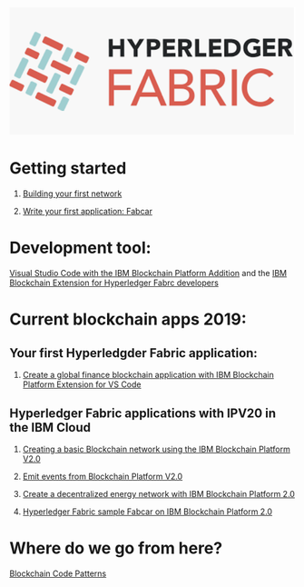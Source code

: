 
<img src="Hyperledger-Fabric.png">

# Getting started

1. [Building your first network](https://hyperledger-fabric.readthedocs.io/en/release-1.2/build_network.html)

1. [Write your first application: Fabcar](https://hyperledger-fabric.readthedocs.io/en/release-1.2/write_first_app.html)

# Development tool: 

[Visual Studio Code with the IBM Blockchain Platform Addition](https://code.visualstudio.com) and the [IBM Blockchain Extension for Hyperledger Fabrc developers ](https://marketplace.visualstudio.com/items?itemName=IBMBlockchain.ibm-blockchain-platform) 

# Current blockchain apps 2019:

## Your first Hyperledgder Fabric application:

1. [Create a global finance blockchain application with IBM Blockchain Platform Extension for VS Code](https://github.com/IBM/global-financing-blockchain)

## Hyperledger Fabric applications with IPV20 in the IBM Cloud

1. [Creating a basic Blockchain network using the IBM Blockchain Platform V2.0](https://github.com/IBM/Create-BlockchainNetwork-IBPV20)

1. [Emit events from Blockchain Platform V2.0](https://github.com/IBM/auction-events)

1. [Create a decentralized energy network with IBM Blockchain Platform 2.0](https://developer.ibm.com/patterns/decentralized-energy-with-hyperledger-fabric-and-ibm-blockchain-saasv2-use-case-1/)

1. [Hyperledger Fabric sample Fabcar on IBM Blockchain Platform 2.0](https://github.com/IBM/fabcar-blockchain-sample)

# Where do we go from here?

[Blockchain Code Patterns](https://developer.ibm.com/patterns/category/blockchain/)
